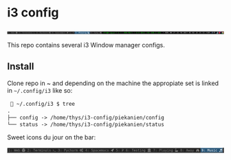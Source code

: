 # i3 config

![](pics/bar.png)

This repo contains several i3 Window manager configs.

## Install

Clone repo in ~ and depending on the machine the appropiate set is linked in `~/.config/i3` 
like so:

```
  ~/.config/i3 $ tree
.
├── config -> /home/thys/i3-config/piekanien/config
└── status -> /home/thys/i3-config/piekanien/status
```

Sweet icons du jour on the bar:

![](pics/workspace.png)
